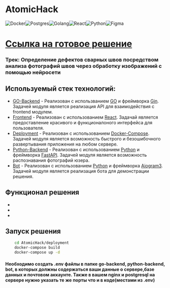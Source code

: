 # AtomicHack
![Docker](https://img.shields.io/badge/docker-%230db7ed.svg?style=for-the-badge&logo=docker&logoColor=white)![Postgres](https://img.shields.io/badge/postgres-%23316192.svg?style=for-the-badge&logo=postgresql&logoColor=white)![Golang](https://img.shields.io/badge/go-%23007ACC.svg?style=for-the-badge&logo=go&logoColor=white)![React](https://img.shields.io/badge/react-%2320232a.svg?style=for-the-badge&logo=react&logoColor=%2361DAFB)![Python](https://img.shields.io/badge/python-%23316192.svg?style=for-the-badge&logo=python&logoColor=yellow)![Figma](https://img.shields.io/badge/figma-%2320232a.svg?style=for-the-badge&logo=figma)



# [Ссылка на готовое решение](https://atomic.shmyaks.ru/)

### Трек: Определение дефектов сварных швов посредством анализа фотографий швов через обработку изображений с помощью нейросети

## Используемый стек технологий:
- [GO-Backend](https://github.com/ultraevs/AtomicHack/tree/main/go-backend) - Реализован с использванием [GO](https://go.dev/) и фреймворка [Gin](https://github.com/gin-gonic/gin). Задачей модуля является реализация API для взаимодействия с frontend модулем.
- [Frontend](https://github.com/ultraevs/AtomicHack/tree/main/front) - Реализован с использованием [React](https://ru.legacy.reactjs.org/). Задачай является предоставление красивого и функционалоного интерфейса для пользователя.
- [Deployment](https://github.com/ultraevs/AtomicHack/tree/main/deployment) - Реализован с использованием [Docker-Compose](https://www.docker.com/). Задачей модуля является возможность быстрого и безошибочного развертывания приложения на любом сервере.
- [Python-Backend](https://github.com/ultraevs/AtomicHack/tree/main/python-backend) - Реализован с использованием [Python](https://www.python.org/) и фреймворка [FastAPI](https://fastapi.tiangolo.com/). Задачей модуля является возможность распознавания фотографий юзера.
- [Bot](https://github.com/ultraevs/AtomicHack/tree/main/bot) - Реализован с использованием [Python](https://www.python.org/) и фреймворка [Aiogram3](https://docs.aiogram.dev/en/latest/). Задачей модуля является реализация бота для демонстрации решения.


## Функционал решения

- 
-
-

## Запуск решения
```sh
    cd AtomicHack/deployment
    docker-compose build
    docker-compose up -d
```
#### Необходимо создать .env файлы в папке go-backend, python-backend, bot, в которых должны содержаться ваши данные о сервере,базе данных и почтовом аккаунте. Также в вашем nginx и postgresql на сервере нужно указать те же порты что и в коде(местами из .env)
